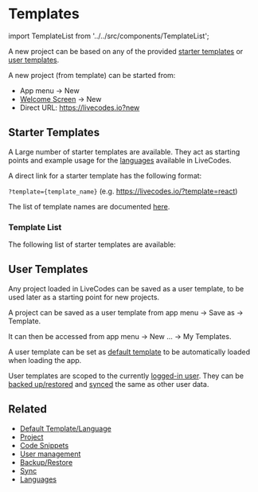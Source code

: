 # Templates

import TemplateList from '../../src/components/TemplateList';

A new project can be based on any of the provided [starter templates](#starter-templates) or [user templates](#user-templates).

A new project (from template) can be started from:

- App menu → New
- [Welcome Screen](./welcome.md) → New
- Direct URL: https://livecodes.io?new

## Starter Templates

A Large number of starter templates are available. They act as starting points and example usage for the [languages](../languages/index.md) available in LiveCodes.

A direct link for a starter template has the following format:

`?template={template_name}` (e.g. https://livecodes.io/?template=react)

The list of template names are documented [here](../api/modules/internal.md#templatename).

### Template List

The following list of starter templates are available:

<TemplateList />

## User Templates

Any project loaded in LiveCodes can be saved as a user template, to be used later as a starting point for new projects.

A project can be saved as a user template from app menu → Save as → Template.

It can then be accessed from app menu → New ... → My Templates.

A user template can be set as [default template](./default-template-language.md) to be automatically loaded when loading the app.

User templates are scoped to the currently [logged-in user](./user-management.md). They can be [backed up/restored](./backup-restore.md) and [synced](./sync.md) the same as other user data.

## Related

- [Default Template/Language](./default-template-language.md)
- [Project](./projects.md)
- [Code Snippets](./snippets.md)
- [User management](./user-management.md)
- [Backup/Restore](./backup-restore.md)
- [Sync](./sync.md)
- [Languages](../languages/index.md)
